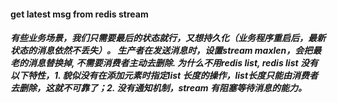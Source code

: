 #### get latest msg from redis stream 

##### 有些业务场景，我们只需要最后的状态就行，又想持久化（业务程序重启后，最新状态的消息依然不丢失）。 生产者在发送消息时，设置stream maxlen，会把最老的消息替换掉, 不需要消费者主动去删除. 为什么不用redis list, redis list 没有以下特性，1. 貌似没有在添加元素时指定list 长度的操作，list长度只能由消费者去删除，这就不可靠了；2. 没有通知机制，stream 有阻塞等待消息的能力。